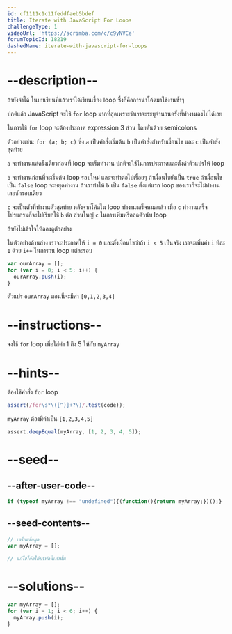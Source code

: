 ```yaml
---
id: cf1111c1c11feddfaeb5bdef
title: Iterate with JavaScript For Loops
challengeType: 1
videoUrl: 'https://scrimba.com/c/c9yNVCe'
forumTopicId: 18219
dashedName: iterate-with-javascript-for-loops
---
```


# --description--

ถ้ายังจำได้ ในบทเรียนที่แล้วเราได้เรียนเรื่อง loop ซึ่งก็คือการนำโค้ดมาใช้งานซ้ำๆ

ปกติแล้ว JavaScript จะใช้ `for` loop มากที่สุดเพราะว่าเราจะระบุจำนวนครั้งที่ทำงานลงไปได้เลย

ในการใช้ `for` loop จะต้องประกาศ expression 3 ส่วน โดยคั่นด้วย semicolons

ตัวอย่างเช่น: `for (a; b; c)`
ซึ่ง `a` เป็นคำสั่งเริ่มต้น `b` เป็นคำสั่งสำหรับเงื่อนไข และ `c` เป็นคำสั่งสุดท้าย

`a` จะทำงานแค่ครั้งเดียวก่อนที่ loop จะเริ่มทำงาน ปกติจะใช้ในการประกาศและตั้งค่าตัวแปรให้ loop 


`b` จะทำงานก่อนที่จะเริ่มต้น loop รอบใหม่ และจะทำต่อไปเรื่อยๆ ถ้าเงื่อนไขยังเป็น `true` ถ้าเงื่อนไขเป็น `false` loop จะหยุดทำงาน ถ้าเราทำให้ `b` เป็น `false` ตั้งแต่แรก loop ของเราก็จะไม่ทำงานเลยซักรอบเดียว

`c` จะเป็นตัวที่ทำงานตัวสุดท้าย หลังจากโค้ดใน loop ทำงานเสร็จหมดแล้ว เมื่อ `c` ทำงานเสร็จ โปรแกรมก็จะไปเรียกใช้ `b` ต่อ ส่วนใหญ่ `c` ในการเพิ่มหรือลดตัวนับ loop

ถ้ายังไม่เข้าใจให้ลองดูตัวอย่าง

ในตัวอย่างด้านล่าง เราจะประกาศให้ `i = 0` และตั้งเงื่อนไขว่าถ้า `i < 5` เป็นจริง เราจะเพิ่มค่า `i` ทีละ `1` ด้วย `i++` ในการวน loop แต่ละรอบ

```js
var ourArray = [];
for (var i = 0; i < 5; i++) {
  ourArray.push(i);
}
```


ตัวแปร `ourArray` ตอนนี้จะมีค่า `[0,1,2,3,4]`

# --instructions--

จงใช้ `for` loop เพื่อใส่ค่า 1 ถึง 5 ให้กับ `myArray`

# --hints--


ต้องใช้คำสั่ง `for` loop

```js
assert(/for\s*\([^)]+?\)/.test(code));
```

`myArray` ต้องมีค่าเป็น `[1,2,3,4,5]`

```js
assert.deepEqual(myArray, [1, 2, 3, 4, 5]);
```

# --seed--

## --after-user-code--

```js
if (typeof myArray !== "undefined"){(function(){return myArray;})();}
```

## --seed-contents--

```js
// เตรียมข้อมูล
var myArray = [];

// แก้ไขโค้ดใต้บรทัดนี้เท่านั้น
```

# --solutions--

```js
var myArray = [];
for (var i = 1; i < 6; i++) {
  myArray.push(i);
}
```
